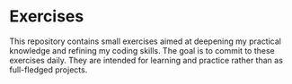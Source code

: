 # Exercises
This repository contains small exercises aimed at deepening my practical knowledge and refining my coding skills. The goal is to commit to these exercises daily. They are intended for learning and practice rather than as full-fledged projects.
